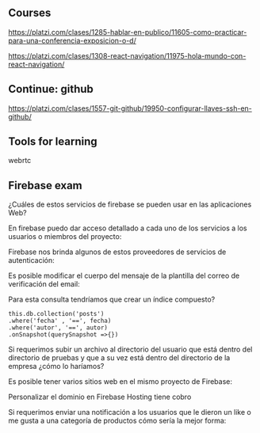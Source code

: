 ## Courses

https://platzi.com/clases/1285-hablar-en-publico/11605-como-practicar-para-una-conferencia-exposicion-o-d/

https://platzi.com/clases/1308-react-navigation/11975-hola-mundo-con-react-navigation/

## Continue: github

https://platzi.com/clases/1557-git-github/19950-configurar-llaves-ssh-en-github/

## Tools for learning

webrtc

## Firebase exam

¿Cuáles de estos servicios de firebase se pueden usar en las aplicaciones Web?

En firebase puedo dar acceso detallado a cada uno de los servicios a los usuarios o miembros del proyecto:

Firebase nos brinda algunos de estos proveedores de servicios de autenticación:

Es posible modificar el cuerpo del mensaje de la plantilla del correo de verificación del email:

Para esta consulta tendríamos que crear un índice compuesto?
```
this.db.collection('posts')
.where('fecha' , '==', fecha)
.where('autor', '==', autor)
.onSnapshot(querySnapshot =>{})
```

Si requerimos subir un archivo al directorio del usuario que está dentro del directorio de pruebas y que a su vez está dentro del directorio de la empresa ¿cómo lo haríamos?

Es posible tener varios sitios web en el mismo proyecto de Firebase:

Personalizar el dominio en Firebase Hosting tiene cobro

Si requerimos enviar una notificación a los usuarios que le dieron un like o me gusta a una categoría de productos cómo sería la mejor forma:
